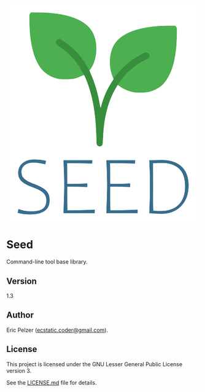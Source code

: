 ![](https://github.com/senselogic/SEED/blob/master/LOGO/seed.png)

# Seed

Command-line tool base library.

## Version

1.3

## Author

Eric Pelzer (ecstatic.coder@gmail.com).

## License

This project is licensed under the GNU Lesser General Public License version 3.

See the [LICENSE.md](LICENSE.md) file for details.
